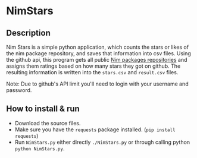 # NimStars

Description
------------
Nim Stars is a simple python application, which counts the stars or likes of the nim package repository, and saves that information into csv files. Using the github api, this program gets all public [Nim packages repositories](https://github.com/nim-lang/packages/blob/master/packages.json) and assigns them ratings based on how many stars they got on github. The resulting information is written into the `stars.csv` and `result.csv` files.

Note: Due to github's API limit you'll need to login with your username and password.

How to install & run
--------------------
- Download the source files.
- Make sure you have the `requests` package installed. (`pip install requests`)
- Run `NimStars.py` either directly `./NimStars.py` or through calling python `python NimStars.py`.
